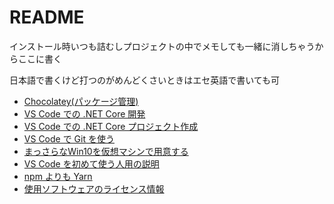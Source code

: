 # README

インストール時いつも詰むしプロジェクトの中でメモしても一緒に消しちゃうからここに書く

日本語で書くけど打つのがめんどくさいときはエセ英語で書いても可

- [Chocolatey(パッケージ管理)](chocolatey-package-manager.md)
- [VS Code での .NET Core 開発](dotnet-core-develop.md)
- [VS Code での .NET Core プロジェクト作成](dotnet-core-new-project.md)
- [VS Code で Git を使う](git-and-vscode.md)
- [まっさらなWin10を仮想マシンで用意する](virtualbox-win10.md)
- [VS Code を初めて使う人用の説明](vscode.md)
- [npm よりも Yarn](yarn.md)
- [使用ソフトウェアのライセンス情報](licenses.md)
